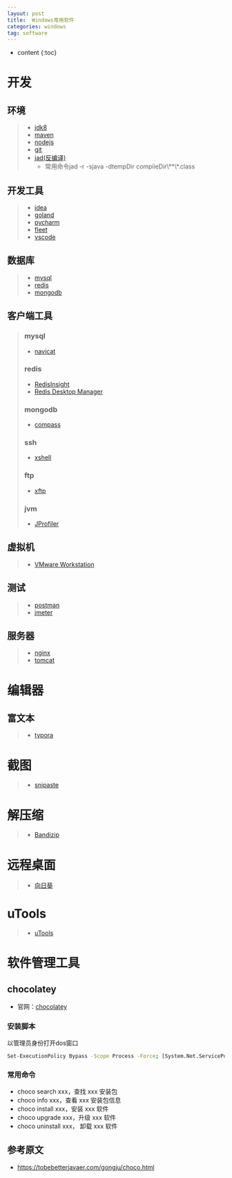 ```yaml
---
layout: post
title:  Windows常用软件
categories: windows
tag: software
---
```



* content
{:toc}


# 开发

## 环境
> + <a href="https://www.oracle.com/java/technologies/downloads/#java8" target="_blank">jdk8</a>
> + <a href="https://maven.apache.org/download.cgi" target="_blank">maven</a>
> + <a href="https://nodejs.org/en/download/" target="_blank">nodejs</a>
> + <a href="https://git-scm.com/downloads" target="_blank">git</a>
> + <a href="http://www.kpdus.com/jad.html#download" target="_blank">jad(反编译)</a><ul><li>常用命令jad -r -sjava -dtempDir compileDir\\**\\\*.class</li></ul>

## 开发工具
> + <a href="https://www.jetbrains.com.cn/idea/" target="_blank">idea</a>
> + <a href="https://www.jetbrains.com.cn/go/" target="_blank">goland</a>
> + <a href="https://www.jetbrains.com.cn/pycharm/" target="_blank">pycharm</a>
> + <a href="https://www.jetbrains.com.cn/fleet/" target="_blank">fleet</a>
> + <a href="https://code.visualstudio.com/" target="_blank">vscode</a>

## 数据库
> + <a href="https://dev.mysql.com/downloads/mysql/" target="_blank">mysql</a>
> + <a href="https://github.com/microsoftarchive/redis/releases" target="_blank">redis</a>
> + <a href="https://www.mongodb.com/try/download/community" target="_blank">mongodb</a>

## 客户端工具
> ### mysql
> + <a href="http://www.navicat.com.cn/download/navicat-premium" target="_blank">navicat</a>
> 
> ### redis
> + <a href="https://redis.com/redis-enterprise/redis-insight/" target="_blank">RedisInsight</a>
> + <a href="javascript:;">Redis Desktop Manager</a>
>
> ### mongodb
> + <a href="https://www.mongodb.com/try/download/compass" target="_blank">compass</a>
> 
> ### ssh
> + <a href="javascript:;">xshell</a>
> 
> ### ftp
> + <a href="javascript:;">xftp</a>
> 
> ### jvm
> + <a href="javascript:;">JProfiler</a>

## 虚拟机
> + <a href="javascript:;">VMware Workstation</a>

## 测试
> + <a href="https://www.postman.com/downloads/?utm_source=postman-home" target="_blank">postman</a>
> + <a href="https://jmeter.apache.org/download_jmeter.cgi" target="_blank">jmeter</a>

## 服务器
> + <a href="http://nginx.org/en/download.html" target="_blank">nginx</a>
> + <a href="https://tomcat.apache.org/download-10.cgi" target="_blank">tomcat</a>


# 编辑器

## 富文本
> + <a href="https://typora.io/#download" target="_blank">typora</a>


# 截图

> + <a href="https://zh.snipaste.com/" target="_blank">snipaste</a>


# 解压缩

> + <a href="http://www.bandisoft.com/" target="_blank">Bandizip</a>


# 远程桌面

> + <a href="https://sunlogin.oray.com/download?categ=personal" target="_blank">向日葵</a>

# uTools

> + <a href="https://www.u.tools/" target="_blank">uTools</a>

# 软件管理工具

## chocolatey

- 官网：<a href="https://chocolatey.org/install#individual" target="_blank">chocolatey</a>

### 安装脚本

以管理员身份打开dos窗口
```sh
Set-ExecutionPolicy Bypass -Scope Process -Force; [System.Net.ServicePointManager]::SecurityProtocol = [System.Net.ServicePointManager]::SecurityProtocol -bor 3072; iex ((New-Object System.Net.WebClient).DownloadString('https://community.chocolatey.org/install.ps1'))
```

### 常用命令

- choco search xxx，查找 xxx 安装包
- choco info xxx，查看 xxx 安装包信息
- choco install xxx，安装 xxx 软件
- choco upgrade xxx，升级 xxx 软件
- choco uninstall xxx， 卸载 xxx 软件

参考原文
-

+ <a href="https://tobebetterjavaer.com/gongju/choco.html" target="_blank">https://tobebetterjavaer.com/gongju/choco.html</a>
